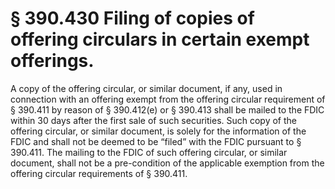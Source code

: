 # § 390.430   Filing of copies of offering circulars in certain exempt offerings.

A copy of the offering circular, or similar document, if any, used in connection with an offering exempt from the offering circular requirement of § 390.411 by reason of § 390.412(e) or § 390.413 shall be mailed to the FDIC within 30 days after the first sale of such securities. Such copy of the offering circular, or similar document, is solely for the information of the FDIC and shall not be deemed to be “filed” with the FDIC pursuant to § 390.411. The mailing to the FDIC of such offering circular, or similar document, shall not be a pre-condition of the applicable exemption from the offering circular requirements of § 390.411.




